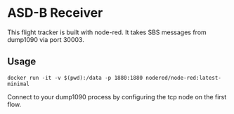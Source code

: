 # ASD-B Receiver

This flight tracker is built with node-red. It takes SBS messages from dump1090 via
port 30003.

## Usage
`docker run -it -v $(pwd):/data -p 1880:1880 nodered/node-red:latest-minimal`

Connect to your dump1090 process by configuring the tcp node on the first flow.
